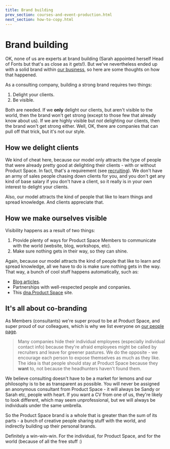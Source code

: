 ```yaml
---
title: Brand building
prev_section: courses-and-event-production.html 
next_section: how-to-copy.html
---
```


Brand building
==============

OK, none of us are experts at brand building (Sarah appointed herself Head of Fonts but that's as close as it gets!). But we've nevertheless ended up with a solid brand within [our business](our-business.html), so here are some thoughts on how that happened.

As a consulting company, building a strong brand requires two things:

1.  Delight your clients.
2.  Be visible.

Both are needed. If we **only** delight our clients, but aren't visible to the world, then the brand won't get strong (except to those few that already know about us). If we are highly visible but *not* delighting our clients, then the brand won't get strong either. Well, OK, there are companies that can pull off that trick, but it's not our style.

How we delight clients
--------------------------

We kind of cheat here, because our model only attracts the type of people that were already pretty good at delighting their clients - with or without Product Space. In fact, that's a requirement (see [recruiting](recruiting-and-onboarding.html)). We don't have an army of sales people chasing down clients for you, and you don't get any kind of base salary if you don't have a client, so it really is in your own interest to delight your clients.

Also, our model attracts the kind of people that like to learn things and spread knowledge. And clients appreciate that.

How we make ourselves visible
-----------------------------

Visibility happens as a result of two things:

1.  Provide plenty of ways for Product Space Members to communicate with the world (website, blog, workshops, etc).
2.  Make sure nothing gets in their way, so they can shine.

Again, because our model attracts the kind of people that like to learn and spread knowledge, all we have to do is make sure nothing gets in the way. That way, a bunch of cool stuff happens automatically, such as:

-   [Blog articles](http://www.theproductspace.com/blog/).
-   Partnerships with well-respected people and conpanies.
-   This [dna.Product Space](https://theproductspace.github.io/dna/) site.

It's all about co-branding
--------------------------

As Members (consultants) we're super proud to be at Product Space, and super proud of our colleagues, which is why we list everyone on [our people page](https://www.theproductspace.com). 

> Many companies hide their individual employees (especially individual contact info) because they're afraid employees might be called by recruiters and leave for greener pastures. We do the opposite - we encourage each person to expose themselves as much as they like. The idea is that people should stay at Product Space because they **want** to, not because the headhunters haven't found them.

We believe consulting doesn't have to be a market for lemons and our philosophy is to be as transparent as possible. You will never be assigned an anonymous consultant from Product Space - it will always be Sandy or Sarah etc, people with heart. If you want a CV from one of us, they're likely to look different, which may seem unprofessional, but we will always be individuals under the same umbrella.

So the Product Space brand is a whole that is greater than the sum of its parts - a bunch of creative people sharing stuff with the world, and indirectly building up their personal brands.

Definitely a win-win-win. For the individual, for Product Space, and for the world (because of all the free stuff :)
